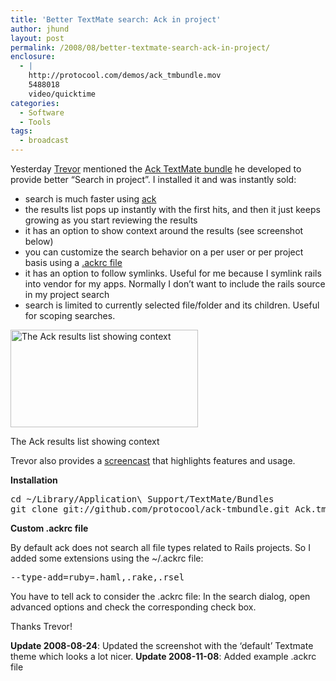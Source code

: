 ```yaml
---
title: 'Better TextMate search: Ack in project'
author: jhund
layout: post
permalink: /2008/08/better-textmate-search-ack-in-project/
enclosure:
  - |
    http://protocool.com/demos/ack_tmbundle.mov
    5488018
    video/quicktime
categories:
  - Software
  - Tools
tags:
  - broadcast
---
```

Yesterday [Trevor][1] mentioned the [Ack TextMate bundle][2] he developed to provide better &#8220;Search in project&#8221;. I installed it and was instantly sold:

  * search is much faster using [ack][3]
  * the results list pops up instantly with the first hits, and then it just keeps growing as you start reviewing the results
  * it has an option to show context around the results (see screenshot below)
  * you can customize the search behavior on a per user or per project basis using a [.ackrc file][4]
  * it has an option to follow symlinks. Useful for me because I symlink rails into vendor for my apps. Normally I don&#8217;t want to include the rails source in my project search
  * search is limited to currently selected file/folder and its children. Useful for scoping searches.

<!--more-->

<div id="attachment_204" style="width: 310px" class="wp-caption alignnone">
  <a href="http://clearcove.ca/images/2008/08/ack-in-project1.jpg"><img src="http://clearcove.ca/images/2008/08/ack-in-project1-300x156.jpg" alt="The Ack results list showing context" title="ack-in-project" width="300" height="156" class="size-medium wp-image-204" /></a>

  <p class="wp-caption-text">
    The Ack results list showing context
  </p>
</div>

Trevor also provides a [screencast][5] that highlights features and usage.

**Installation**

<pre>cd ~/Library/Application\ Support/TextMate/Bundles
git clone git://github.com/protocool/ack-tmbundle.git Ack.tmbundle</pre>

**Custom .ackrc file**

By default ack does not search all file types related to Rails projects. So I added some extensions using the ~/.ackrc file:

<pre>--type-add=ruby=.haml,.rake,.rsel
</pre>

You have to tell ack to consider the .ackrc file: In the search dialog, open advanced options and check the corresponding check box.

Thanks Trevor!

**Update 2008-08-24**: Updated the screenshot with the &#8216;default&#8217; Textmate theme which looks a lot nicer.
**Update 2008-11-08**: Added example .ackrc file

 [1]: http://protocool.com
 [2]: http://github.com/protocool/ack-tmbundle/tree/master
 [3]: http://petdance.com/ack/
 [4]: http://github.com/protocool/ack-tmbundle/wikis/recognizing-files
 [5]: http://protocool.com/demos/ack_tmbundle.mov
